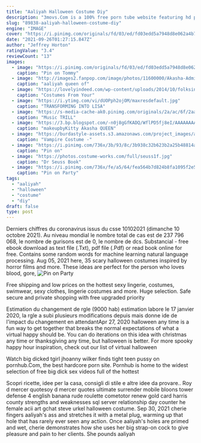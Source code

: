 ```yaml
---
title: "Aaliyah Halloween Costume Diy"
description: "3movs.Com is a 100% free porn tube website featuring hd porn movies and sex videos. Download or watch thousands of high quality xxx videos for free."
slug: "89838-aaliyah-halloween-costume-diy"
engine: "IMAGE"
cover: "https://i.pinimg.com/originals/fd/03/ed/fd03edd5a7948d8e062a4b7391e6fded.jpg"
date: "2021-09-26T01:27:15.847Z"
author: "Jeffrey Horton"
ratingValue: "3.4"
reviewCount: "13"
images:
  - image: "https://i.pinimg.com/originals/fd/03/ed/fd03edd5a7948d8e062a4b7391e6fded.jpg"
    caption: "Pin on Tommy"
  - image: "http://images2.fanpop.com/image/photos/11600000/Akasha-Admirals-Arms-queen-of-the-damned-11670991-720-540.jpg"
    caption: "aaliyah queen of"
  - image: "https://lovelyindeed.com/wp-content/uploads/2014/10/folksinger1.jpg"
    caption: "Costumes From Your"
  - image: "https://i.ytimg.com/vi/dUOPph2ojOM/maxresdefault.jpg"
    caption: "TRANSFORMING INTO LISA"
  - image: "https://s-media-cache-ak0.pinimg.com/originals/2a/ac/6f/2aac6f636593f4037db9f82d7c8d4870.jpg"
    caption: "Music TRILL"
  - image: "https://3.bp.blogspot.com/-n0j8gGfKADQ/WflPD5fj8eI/AAAAAAAAAjk/PO3CtdMfvAkB91083Q22DjSO3Cuj4NyCwCLcBGAs/s1600/IMG_7254-2%2B2.jpg"
    caption: "makeupbyKitty Akasha QUEEN"
  - image: "https://burdastyle-assets.s3.amazonaws.com/project_images/assets/000/346/308/Pose_original.jpg?1381553550"
    caption: "Vampire Costume -"
  - image: "https://i.pinimg.com/736x/3b/93/8c/3b938c32b623b2a25b48814ad8db284b--s-outfit-s-fashion.jpg"
    caption: "Pin on"
  - image: "https://photos.costume-works.com/full/seuss1f.jpg"
    caption: "Dr Seuss Book"
  - image: "https://i.pinimg.com/736x/fe/a5/64/fea564b7d824b8fa1095f2e5c5ada6c4--boy-halloween-costumes-halloween-.jpg"
    caption: "Pin on Party"
tags:
  - "aaliyah"
  - "halloween"
  - "costume"
  - "diy"
draft: false
type: post
---
```


Derniers chiffres du coronavirus issus du csse 10102021 (dimanche 10 octobre 2021). Au niveau mondial le nombre total de cas est de 237 796 068, le nombre de gurisons est de 0, le nombre de dcs. Substancial - free ebook download as text file (.Txt), pdf file (.Pdf) or read book online for free. Contains some random words for machine learning natural language processing. Aug 05, 2021 here, 35 scary halloween costumes inspired by horror films and more. These ideas are perfect for the person who loves blood, gore,
![Pin on Party](https://i.pinimg.com/736x/fe/a5/64/fea564b7d824b8fa1095f2e5c5ada6c4--boy-halloween-costumes-halloween-.jpg "Pin on Party")

Free shipping and low prices on the hottest sexy lingerie, costumes, swimwear, sexy clothes, lingerie costumes and more. Huge selection. Safe secure and private shopping with free upgraded priority
<!--inArticleAds-->

<!--galleryOne-->

Estimation du changement de rgle (9000 hab) estimation labore le 17 janvier 2020, la rgle a subi plusieurs modifications depuis mais donne ide de l'impact du changement en attendantApr 27, 2020 halloween any time is a fun way to get together that breaks the normal expectations of what a virtual happy should be. You can do iterations on this idea with christmas any time or thanksgiving any time, but halloween is better. For more spooky happy hour inspiration, check out our list of virtual halloween
<!--inArticleAds-->

<!--galleryTwo-->

Watch big dicked tgirl jhoanny wilker finds tight teen pussy on pornhub.Com, the best hardcore porn site. Pornhub is home to the widest selection of free big dick sex videos full of the hottest
<!--galleryThree-->

Scopri ricette, idee per la casa, consigli di stile e altre idee da provare.. Roy d mercer quotesoy d mercer quotes ultimate surrender mobile bloons tower defense 4 english banana rude roulette cometotor renew gold card harris county strengths and weaknesses sql server relationship day counter he female acii art gchat steve urkel halloween costume. Sep 30, 2021 cherie fingers aaliyah's ass and stretches it with a metal plug, warming up that hole that has rarely ever seen any action. Once aaliyah's holes are primed and wet, cherie demonstrates how she uses her big strap-on cock to give pleasure and pain to her clients. She pounds aaliyah